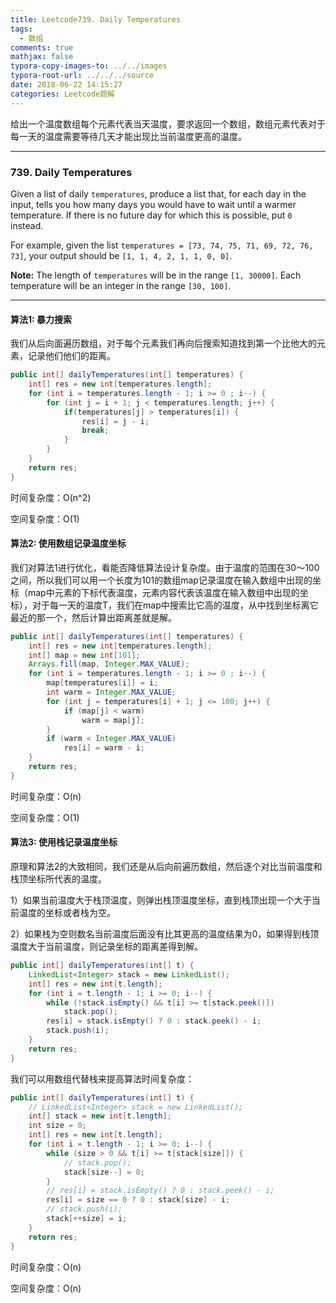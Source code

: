 ```yaml
---
title: Leetcode739. Daily Temperatures
tags:
  - 数组
comments: true
mathjax: false
typora-copy-images-to: ../../images
typora-root-url: ../../../source
date: 2018-06-22 14:15:27
categories: Leetcode题解
---
```


给出一个温度数组每个元素代表当天温度，要求返回一个数组，数组元素代表对于每一天的温度需要等待几天才能出现比当前温度更高的温度。

<!-- more -->

---

### 739. Daily Temperatures

Given a list of daily `temperatures`, produce a list that, for each day in the input, tells you how many days you would have to wait until a warmer temperature. If there is no future day for which this is possible, put `0` instead.

For example, given the list `temperatures = [73, 74, 75, 71, 69, 72, 76, 73]`, your output should be `[1, 1, 4, 2, 1, 1, 0, 0]`.

**Note:** The length of `temperatures` will be in the range `[1, 30000]`. Each temperature will be an integer in the range `[30, 100]`.

---

#### 算法1: 暴力搜索

我们从后向面遍历数组，对于每个元素我们再向后搜索知道找到第一个比他大的元素，记录他们他们的距离。

```java
public int[] dailyTemperatures(int[] temperatures) {
    int[] res = new int[temperatures.length];
    for (int i = temperatures.length - 1; i >= 0 ; i--) {
        for (int j = i + 1; j < temperatures.length; j++) {
            if(temperatures[j] > temperatures[i]) {
                res[i] = j - i;
                break;
            }
        }
    }
    return res;
}
```

时间复杂度：O(n^2)

空间复杂度：O(1)

#### 算法2: 使用数组记录温度坐标

我们对算法1进行优化，看能否降低算法设计复杂度。由于温度的范围在30～100之间，所以我们可以用一个长度为101的数组map记录温度在输入数组中出现的坐标（map中元素的下标代表温度，元素内容代表该温度在输入数组中出现的坐标），对于每一天的温度T，我们在map中搜索比它高的温度，从中找到坐标离它最近的那一个，然后计算出距离差就是解。

```java
public int[] dailyTemperatures(int[] temperatures) {
    int[] res = new int[temperatures.length];
    int[] map = new int[101];
    Arrays.fill(map, Integer.MAX_VALUE);
    for (int i = temperatures.length - 1; i >= 0 ; i--) {
        map[temperatures[i]] = i;
        int warm = Integer.MAX_VALUE;
        for (int j = temperatures[i] + 1; j <= 100; j++) {
            if (map[j] < warm)
                warm = map[j];
        }
        if (warm < Integer.MAX_VALUE) 
            res[i] = warm - i;
    }
    return res;
}
```

时间复杂度：O(n)

空间复杂度：O(1)

#### 算法3: 使用栈记录温度坐标

原理和算法2的大致相同，我们还是从后向前遍历数组，然后逐个对比当前温度和栈顶坐标所代表的温度。

1）如果当前温度大于栈顶温度，则弹出栈顶温度坐标，直到栈顶出现一个大于当前温度的坐标或者栈为空。

2）如果栈为空则数名当前温度后面没有比其更高的温度结果为0，如果得到栈顶温度大于当前温度，则记录坐标的距离差得到解。

```java
public int[] dailyTemperatures(int[] t) {
    LinkedList<Integer> stack = new LinkedList();
    int[] res = new int[t.length];
    for (int i = t.length - 1; i >= 0; i--) {
        while (!stack.isEmpty() && t[i] >= t[stack.peek()])
            stack.pop();
        res[i] = stack.isEmpty() ? 0 : stack.peek() - i;
        stack.push(i);
    }
    return res;
}
```

我们可以用数组代替栈来提高算法时间复杂度：

```java
public int[] dailyTemperatures(int[] t) {
    // LinkedList<Integer> stack = new LinkedList();
    int[] stack = new int[t.length];
    int size = 0;
    int[] res = new int[t.length];
    for (int i = t.length - 1; i >= 0; i--) {
        while (size > 0 && t[i] >= t[stack[size]]) {
            // stack.pop();
            stack[size--] = 0;
        }
        // res[i] = stack.isEmpty() ? 0 : stack.peek() - i;
        res[i] = size == 0 ? 0 : stack[size] - i;
        // stack.push(i);
        stack[++size] = i;
    }
    return res;
}
```

时间复杂度：O(n)

空间复杂度：O(n)